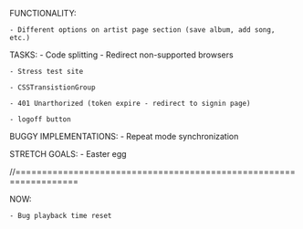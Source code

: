 
FUNCTIONALITY:

    - Different options on artist page section (save album, add song, etc.)


TASKS:
    - Code splitting
    - Redirect non-supported browsers

    - Stress test site

    - CSSTransistionGroup

    - 401 Unarthorized (token expire - redirect to signin page)

    - logoff button


BUGGY IMPLEMENTATIONS:
    - Repeat mode synchronization

STRETCH GOALS:
    - Easter egg


//==================================================================

NOW:

    - Bug playback time reset 
